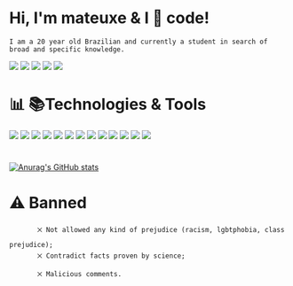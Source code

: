# Hi, I'm mateuxe & I &#x1F90D; code!
    I am a 20 year old Brazilian and currently a student in search of broad and specific knowledge.

  [<img src="https://img.shields.io/badge/linkedin-%230077B5.svg?&style=for-the-badge&logo=linkedin&logoColor=white&style=width:5px"/>](https://www.linkedin.com/in/mateus-eduardo-757522218/) 
  [<img src = "https://img.shields.io/badge/instagram-%23E4405F.svg?&style=for-the-badge&logo=instagram&logoColor=white&style=width:5px">](https://www.instagram.com/mateuxe/)
  [<img src = "https://img.shields.io/badge/facebook-%231877F2.svg?&style=for-the-badge&logo=facebook&logoColor=white&style=width:5px">](https://www.facebook.com/Moscomano)
  [<img src = "https://img.shields.io/badge/Discord-7289DA?style=for-the-badge&logo=discord&logoColor=white&style=width:5px">](https://discord.com/channels/mateuxe#8772)
  [<img src = "https://img.shields.io/badge/mateuseduardosilvar@gmail-D14836?style=for-the-badge&logo=gmail&logoColor=white&style=width:5px">](mailto:mateuseduardosilvar@gmail.com?subject=Olá,Mateus!)

# &#x1F4CA; &#x1F4DA;Technologies & Tools
  [<img src = "https://img.shields.io/badge/Visual_Studio_Code-0078D4?style=for-the-badge&logo=visual%20studio%20code&logoColor=white&style=width:5px"/>]()
  [<img src = "https://img.shields.io/badge/C%23-239120?style=for-the-badge&logo=c-sharp&logoColor=white&style=width:5px"/>]()
  [<img src = "https://img.shields.io/badge/CSS3-1572B6?style=for-the-badge&logo=css3&logoColor=white&style=width:5px"/>]()
  [<img src = "https://img.shields.io/badge/HTML5-E34F26?style=for-the-badge&logo=html5&logoColor=white&style=width:5px"/>]()
  [<img src = "https://img.shields.io/badge/JavaScript-323330?style=for-the-badge&logo=javascript&logoColor=F7DF1E&style=width:5px"/>]()
  [<img src = "https://img.shields.io/badge/GIT-E44C30?style=for-the-badge&logo=git&logoColor=white&style=width:5px"/>]()
  [<img src = "https://img.shields.io/badge/YouTube-FF0000?style=for-the-badge&logo=youtube&logoColor=white&style=width:5px"/>]()
  [<img src = "https://img.shields.io/badge/Canva-%2300C4CC.svg?&style=for-the-badge&logo=Canva&logoColor=white&style=width:5px"/>]()
  [<img src = "https://img.shields.io/badge/gimp-5C5543?style=for-the-badge&logo=gimp&logoColor=white&style=width:5px"/>]()
  [<img src = "https://img.shields.io/badge/Coursera-0056D2?style=for-the-badge&logo=Coursera&logoColor=white&style=width:5px"/>]()
  [<img src = "https://img.shields.io/badge/Google_chrome-4285F4?style=for-the-badge&logo=Google-chrome&logoColor=white&style=width:5px"/>]()
  [<img src = "https://img.shields.io/badge/freecodecamp-27273D?style=for-the-badge&logo=freecodecamp&logoColor=white&style=width:5px"/>]()
  [<img src = "https://img.shields.io/badge/Udemy-EC5252?style=for-the-badge&logo=Udemy&logoColor=white&style=width:5px"/>]()

#
 [![Anurag's GitHub stats](https://github-readme-stats.vercel.app/api?username=mateuxe&show_icons=true&theme=great-gatsby&card_width=1.1&show_owner)](https://github.com/anuraghazra/github-readme-stats)

# &#x26A0; Banned
           ྾ Not allowed any kind of prejudice (racism, lgbtphobia, class prejudice);
           ྾ Contradict facts proven by science;
           ྾ Malicious comments.